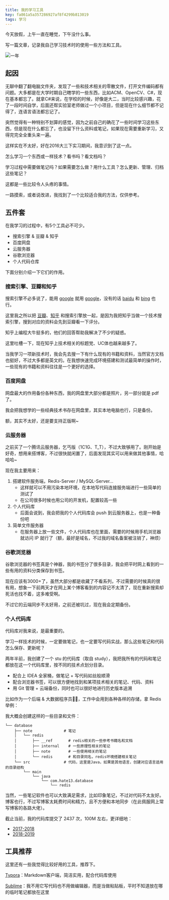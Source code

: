 ```yaml
---
title: 我的学习工具
key: fa861a5a357286927af8f4299b813019
tags: 学习
---
```


今天放假，上午一直在睡觉，下午没什么事。

写一篇文章，记录我自己学习技术时的使用一些方法和工具。

![一年](http://118.24.108.205:8086/pic/blog/ugly_but_read.jpg)

<!--more-->

## 起因

无聊中翻了翻电脑文件夹，发现了一些和技术相关的零散文件，打开文件编码都有问题。大多都是在大学时期自己瞎学的一些东西，比如ACM、OpenCV、C#，现在基本都忘了。就拿C#来说，在学校的时候，好像是大二，当时比较感兴趣，花了一段时间自学，后面还帮实验室老师做过一个小项目，但是现在什么细节都不记得了，连语言语法都忘记了。

突然觉得有一种特别不划算的感觉，因为之前自己的确花了一些时间学习这些东西，但是现在什么都忘了，也没留下什么资料或笔记，如果现在需要重新学习，又得完完全全重头来一遍。

这样实在不太好，好在2016大三下实习期间，我意识到了这一点。

怎么学习一个东西或一样技术？看书吗？看文档吗？

学习过程中需要做笔记吗？如果需要怎么做？用什么工具？怎么更新、管理、归档这些笔记？

这都是一些比较令人头疼的事情。

一路摸索，或者说改进，我找到了一个比较适合我的方法，仅供参考。

## 五件套

在我学习的过程中，有5个工具必不可少。

- 搜索引擎 & 豆瓣 & 知乎
- 百度网盘
- 云服务器
- 谷歌浏览器
- 个人代码仓库

下面分别介绍一下它们的作用。

### 搜索引擎、豆瓣和知乎

搜索引擎不必多说了，能用 [google](https://google.com) 就用 [google](https://google.com)，没有的话 [baidu](https://www.baidu.com/) 和 [bing](https://www.bing.com/) 也行。

这里我之所以把 [豆瓣](https://www.douban.com/)、[知乎](http://zhihu.com/) 和搜索引擎放一起，是因为我把知乎当做一个技术搜索引擎，搜到对应的资料会先到豆瓣看一下评分。

知乎上编程大牛挺多的，他们的回答帮助我解决了不少的疑惑。

这里吐槽一下，现在知乎上技术相关的标题党、UC体也越来越多了。

当我学习一项新技术时，我会先去搜一下有什么现有的书籍和资料，当然官方文档也挺好，不过大多都是英文的。在我想快速完成环境搭建和测试最简单的操作时，一些现有的书籍和资料往往是一个更好的选择。

### 百度网盘

网盘最大的作用备份各种东西，我的网盘里大部分都是照片，另一部分就是 pdf 了。

我会把我想学的一些经典技术书存在网盘里，其实本地电脑也行，只是备份。

额，其实不太好，还是要支持正版啊~

### 云服务器

之前买了一个腾讯云服务器，乞丐版（1C1G、T_T），不过大致够用了。刚开始是好奇，想用来搭博客，不过很快就闲置了，后面发现其实可以用来做其他事情，哈哈哈~

现在我主要用来：

1. 搭建软件服务端，Redis-Server / MySQL-Server...
   - 这样就可以不用污染本地环境，在本地写代码连接服务端进行一些简单的测试了
   - 在公司很多时候也用公司的开发机，配置较高一些
2. 个人代码库
   - 后面会说到，我会把我的个人代码库会 push 到云服务器上，也是一种备份吧
3. 简单文件服务器
   - 在服务器上放一些文件，个人代码库也在里面，需要的时候用手机浏览器就访问 IP 就行了（额，最好是域名，不过我的域名备案被注销了，神烦）

### 谷歌浏览器

谷歌浏览器的书签真是个神器，我的书签分了很多目录，我会把平时网上看到的一些有用的资料分类保存到书签。

现在应该有3000+了，虽然大部分都是收藏了不看系列，不过需要的时候真的很有用，想象一下前两天才在网上某个博客看到的内容记不太清了，现在重新搜索却死活也找不着，这多难受啊。

不过它的云端同步不太好用，之前还被坑过，现在我会定期备份。

### 个人代码库

代码库对我来说，是最重要的。

学习一样技术的时候，一定要做笔记，也一定要写代码实战，那么这些笔记和代码怎么保存、更新呢？

两年半前，我创建了一个 stu 的代码库（取自 study），我把我所有的代码和笔记都放在这一个代码库里，按不同的技术点划分目录。

- 配合上 IDEA 全家桶，做笔记 + 写代码如丝般顺滑
- 配合浏览器书签，可以很方便地找到和某项技术相关的笔记、代码、资料
- 用 Git 管理 + 云端备份，同时也可以很好地进行历史版本追溯

比如作为一个后端 & 大数据程序员👩‍💻，工作中会用到各种各样的存储，拿 Redis 举例：

我大概会创建这样的一些目录和文件：

``` 
└── database
    ├── note              # 笔记
    │   └── redis
    │       ├── __ref       # redis相关的一些参考书籍名和文档
    │       ├── internal    # 一些原理性相关的笔记
    │       ├── note        # 一些使用相关的笔记
    │       └── redis       # 和目录同名，redis环境搭建相关笔记
    └── src               # 代码，这里是Java，如果是其他语言，创建对应语言适用的目录结构
        └── main
            └── java
                └── com.hate13.database
                    └── redis
```

当然，一些笔记软件也可以大致满足需求，比如印象笔记，不过对代码不太友好。博客也行，不过写博客太耗费时间和精力，且不方便和本地同步（在此佩服网上常写博客的各路大佬）。

截止当前，我的代码库提交了 2437 次，100M 左右，更详细地：

- [2017-2018](https://hate13.com/2018/05/28/我这一年17_18.html)
- [2018-2019](https://hate13.com/2019/05/25/我这一年18_19.html)

## 工具推荐

这里还有一些我觉得比较好用的工具，推荐下。

[Typora](https://typora.io/)：Markdown客户端，简洁实用，配合代码库使用

[Sublime](https://www.sublimetext.com/)：我不用它写代码也不用做编辑器，而是当做粘贴板，平时不知道放在哪的临时笔记都放在这里